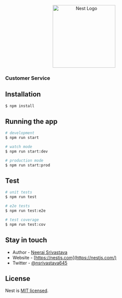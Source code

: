 <p align="center">
  <a href="http://nestjs.com/" target="blank"><img src="https://nestjs.com/img/logo-small.svg" width="200" alt="Nest Logo" /></a>
</p>

### Customer Service

## Installation

```bash
$ npm install
```

## Running the app

```bash
# development
$ npm run start

# watch mode
$ npm run start:dev

# production mode
$ npm run start:prod
```

## Test

```bash
# unit tests
$ npm run test

# e2e tests
$ npm run test:e2e

# test coverage
$ npm run test:cov
```

## Stay in touch

- Author - [Neeraj Srivastava](https://nsrivastava645.netlify.app)
- Website - [https://nestjs.com](https://nestjs.com/)
- Twitter - [@nsrivastava645](https://twitter.com/nsrivastava645)

## License

Nest is [MIT licensed](LICENSE).
